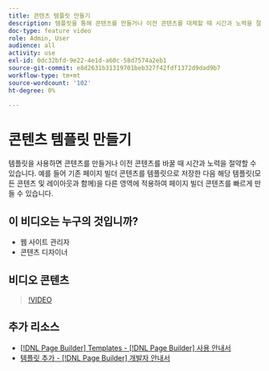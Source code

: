 ```yaml
---
title: 콘텐츠 템플릿 만들기
description: 템플릿을 통해 콘텐츠를 만들거나 이전 콘텐츠를 대체할 때 시간과 노력을 절약하는 방법에 대해 알아봅니다.
doc-type: feature video
role: Admin, User
audience: all
activity: use
exl-id: 0dc32bfd-9e22-4e1d-a60c-58d7574a2eb1
source-git-commit: e8d2631b31319701beb327f42fdf1372d9dad9b7
workflow-type: tm+mt
source-wordcount: '102'
ht-degree: 0%

---
```


# 콘텐츠 템플릿 만들기

템플릿을 사용하면 콘텐츠를 만들거나 이전 콘텐츠를 바꿀 때 시간과 노력을 절약할 수 있습니다. 예를 들어 기존 페이지 빌더 콘텐츠를 템플릿으로 저장한 다음 해당 템플릿(모든 콘텐츠 및 레이아웃과 함께)을 다른 영역에 적용하여 페이지 빌더 콘텐츠를 빠르게 만들 수 있습니다.

## 이 비디오는 누구의 것입니까?

- 웹 사이트 관리자
- 콘텐츠 디자이너

## 비디오 콘텐츠

>[!VIDEO](https://video.tv.adobe.com/v/343787?quality=12&learn=on)

## 추가 리소스

- [[!DNL Page Builder] Templates - [!DNL Page Builder] 사용 안내서](https://experienceleague.adobe.com/docs/commerce-admin/page-builder/templates.html)
- [템플릿 추가 - [!DNL Page Builder] 개발자 안내서](https://developer.adobe.com/commerce/frontend-core/page-builder/content-types/create/add-templates/)
